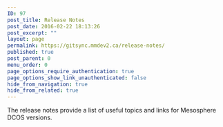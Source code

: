```yaml
---
ID: 97
post_title: Release Notes
post_date: 2016-02-22 18:13:26
post_excerpt: ""
layout: page
permalink: https://gitsync.mmdev2.ca/release-notes/
published: true
post_parent: 0
menu_order: 0
page_options_require_authentication: true
page_options_show_link_unauthenticated: false
hide_from_navigation: true
hide_from_related: true
---
```

The release notes provide a list of useful topics and links for Mesosphere DCOS versions.
